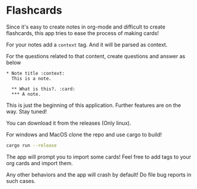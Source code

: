 # Flashcards

Since it's easy to create notes in org-mode and difficult to create flashcards, this app tries to ease the process of making cards!

For your notes add a `context` tag. And it will be parsed as context.

For the questions related to that content, create questions and answer as below

```
* Note title :context:
  This is a note.
  
  ** What is this?. :card:
  *** A note.
```

This is just the beginning of this application. Further features are on the way. Stay tuned! 

You can download it from the releases (Only linux).

For windows and MacOS clone the repo and use cargo to build!

```bash
cargo run --release
```

The app will prompt you to import some cards! Feel free to add tags to your org cards and import them. 

Any other behaviors and the app will crash by default! Do file bug reports in such cases. 
